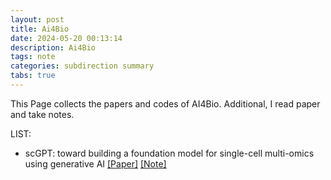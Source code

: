 ```yaml
---
layout: post
title: Ai4Bio
date: 2024-05-20 00:13:14
description: Ai4Bio
tags: note
categories: subdirection summary
tabs: true
---
```


This Page collects the papers and codes of AI4Bio. Additional, I read paper and take notes.

LIST:

* scGPT: toward building a foundation model 
for single-cell multi-omics using generative AI [\[Paper\]](https://www.nature.com/articles/s41592-024-02201-0) [\[Note\]](https://fscdc.github.io/blog/2024/scGPT/) 
